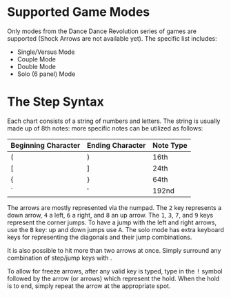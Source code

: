 # Supported Game Modes
Only modes from the Dance Dance Revolution series of games are supported (Shock Arrows are not available yet). The specific list includes:

* Single/Versus Mode
* Couple Mode
* Double Mode
* Solo (6 panel) Mode

# The Step Syntax
Each chart consists of a string of numbers and letters. The string is usually made up of 8th notes: more specific notes can be utilized as follows:

| Beginning Character | Ending Character | Note Type |
| ------------------- | ---------------- | --------- |
| (                   | )                | 16th      |
| [                   | ]                | 24th      |
| {                   | }                | 64th      |
| `                   | '                | 192nd     |

The arrows are mostly represented via the numpad. The <kbd>2</kbd> key represents a down arrow, <kbd>4</kbd> a left, <kbd>6</kbd> a right, and <kbd>8</kbd> an up arrow. The <kbd>1</kbd>, <kbd>3</kbd>, <kbd>7</kbd>, and <kbd>9</kbd> keys represent the corner jumps. To have a jump with the left and right arrows, use the <kbd>B</kbd> key: up and down jumps use <kbd>A</kbd>. The solo mode has extra keyboard keys for representing the diagonals and their jump combinations.

It is also possible to hit more than two arrows at once. Simply surround any combination of step/jump keys with <Angle Brackets>.

To allow for freeze arrows, after any valid key is typed, type in the <kbd>!</kbd> symbol followed by the arrow (or arrows) which represent the hold. When the hold is to end, simply repeat the arrow at the appropriate spot.